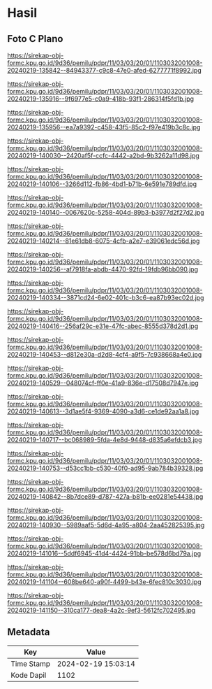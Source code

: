 # Hasil

## Foto C Plano

https://sirekap-obj-formc.kpu.go.id/9d36/pemilu/pdpr/11/03/03/20/01/1103032001008-20240219-135842--84943377-c9c8-47e0-afed-6277771f8992.jpg

https://sirekap-obj-formc.kpu.go.id/9d36/pemilu/pdpr/11/03/03/20/01/1103032001008-20240219-135916--9f6977e5-c0a9-418b-93f1-286314f5fd1b.jpg

https://sirekap-obj-formc.kpu.go.id/9d36/pemilu/pdpr/11/03/03/20/01/1103032001008-20240219-135956--ea7a9392-c458-43f5-85c2-f97e419b3c8c.jpg

https://sirekap-obj-formc.kpu.go.id/9d36/pemilu/pdpr/11/03/03/20/01/1103032001008-20240219-140030--2420af5f-ccfc-4442-a2bd-9b3262a11d98.jpg

https://sirekap-obj-formc.kpu.go.id/9d36/pemilu/pdpr/11/03/03/20/01/1103032001008-20240219-140106--3266d112-fb86-4bd1-b71b-6e591e789dfd.jpg

https://sirekap-obj-formc.kpu.go.id/9d36/pemilu/pdpr/11/03/03/20/01/1103032001008-20240219-140140--0067620c-5258-404d-89b3-b3977d2f27d2.jpg

https://sirekap-obj-formc.kpu.go.id/9d36/pemilu/pdpr/11/03/03/20/01/1103032001008-20240219-140214--81e61db8-6075-4cfb-a2e7-e39061edc56d.jpg

https://sirekap-obj-formc.kpu.go.id/9d36/pemilu/pdpr/11/03/03/20/01/1103032001008-20240219-140256--af7918fa-abdb-4470-92fd-19fdb96bb090.jpg

https://sirekap-obj-formc.kpu.go.id/9d36/pemilu/pdpr/11/03/03/20/01/1103032001008-20240219-140334--3871cd24-6e02-401c-b3c6-ea87b93ec02d.jpg

https://sirekap-obj-formc.kpu.go.id/9d36/pemilu/pdpr/11/03/03/20/01/1103032001008-20240219-140416--256af29c-e31e-47fc-abec-8555d378d2d1.jpg

https://sirekap-obj-formc.kpu.go.id/9d36/pemilu/pdpr/11/03/03/20/01/1103032001008-20240219-140453--d812e30a-d2d8-4cf4-a9f5-7c938668a4e0.jpg

https://sirekap-obj-formc.kpu.go.id/9d36/pemilu/pdpr/11/03/03/20/01/1103032001008-20240219-140529--048074cf-ff0e-41a9-836e-d17508d7947e.jpg

https://sirekap-obj-formc.kpu.go.id/9d36/pemilu/pdpr/11/03/03/20/01/1103032001008-20240219-140613--3d1ae5f4-9369-4090-a3d6-ce1de92aa1a8.jpg

https://sirekap-obj-formc.kpu.go.id/9d36/pemilu/pdpr/11/03/03/20/01/1103032001008-20240219-140717--bc068989-5fda-4e8d-9448-d835a6efdcb3.jpg

https://sirekap-obj-formc.kpu.go.id/9d36/pemilu/pdpr/11/03/03/20/01/1103032001008-20240219-140753--d53cc1bb-c530-40f0-ad95-9ab784b39328.jpg

https://sirekap-obj-formc.kpu.go.id/9d36/pemilu/pdpr/11/03/03/20/01/1103032001008-20240219-140842--8b7dce89-d787-427a-b81b-ee0281e54438.jpg

https://sirekap-obj-formc.kpu.go.id/9d36/pemilu/pdpr/11/03/03/20/01/1103032001008-20240219-140930--5989aaf5-5d6d-4a95-a804-2aa452825395.jpg

https://sirekap-obj-formc.kpu.go.id/9d36/pemilu/pdpr/11/03/03/20/01/1103032001008-20240219-141016--5ddf6945-41d4-4424-91bb-be578d6bd79a.jpg

https://sirekap-obj-formc.kpu.go.id/9d36/pemilu/pdpr/11/03/03/20/01/1103032001008-20240219-141104--608be640-a90f-4499-b43e-6fec810c3030.jpg

https://sirekap-obj-formc.kpu.go.id/9d36/pemilu/pdpr/11/03/03/20/01/1103032001008-20240219-141150--310ca177-dea8-4a2c-9ef3-5612fc702495.jpg


## Metadata

| Key        | Value               |
| ---------- | ------------------- |
| Time Stamp | 2024-02-19 15:03:14 |
| Kode Dapil | 1102                |



